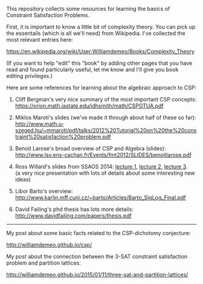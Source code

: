 This repository collects some resources for learning the basics of Constraint
Satisfaction Problems.

First, it is important to know a little bit of complexity theory.  You can pick
up the essentails (which is all we'll need) from Wikipedia.  I've collected the
most relevant entries here:

https://en.wikipedia.org/wiki/User:Williamdemeo/Books/Complexity_Theory

(If you want to help "edit" this "book" by adding other pages that you have read
and found particularly useful, let me know and I'll give you book
editing privileges.)

Here are some references for learning about the algebraic approach to CSP:

1. Cliff Bergman's very nice summary of the most important CSP concepts: https://orion.math.iastate.edu/jdhsmith/math/CSPGTUA.pdf

2. Miklos Maroti's slides (we've made it through about half of these so far): http://www.math.u-szeged.hu/~mmaroti/pdf/talks/2012%20Tutorial%20on%20the%20constraint%20satisfaction%20problem.pdf

3. Benoit Larose's broad overview of CSP and Algebra (slides):
http://www.lsv.ens-cachan.fr/Events/fmt2012/SLIDES/benoitlarose.pdf

4. Ross Willard's slides from SSAOS 2014:
<a href="Slides/ssaos2014-hand1.pdf"> lecture 1</a>, 
<a href="Slides/ssaos2014-hand2.pdf"> lecture 2</a>, 
<a href="Slides/ssaos2014-hand3.pdf"> lecture 3</a>.  
(a very nice presentation with lots of details about some interesting new ideas)

5. Libor Barto's overview: http://www.karlin.mff.cuni.cz/~barto/Articles/Barto_SigLog_Final.pdf

6. David Failing's phd thesis has lots more details: http://www.davidfailing.com/papers/thesis.pdf

--------------------

My post about some basic facts related to the CSP-dichotomy conjecture:

http://williamdemeo.github.io/csp/

My post about the connection between the 3-SAT constraint satisfaction problem and
partition lattices:

http://williamdemeo.github.io/2015/01/11/three-sat-and-partition-lattices/



